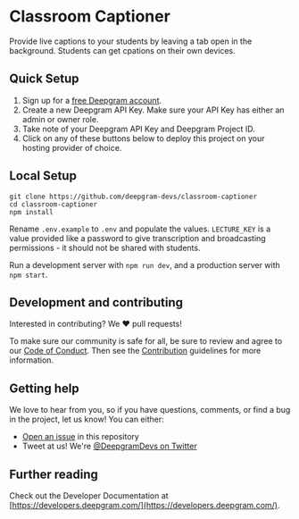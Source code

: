 # Classroom Captioner

Provide live captions to your students by leaving a tab open in the background. Students can get cpations on their own devices.

## Quick Setup

1. Sign up for a [free Deepgram account](https://console.deepgram.com/signup?utm_source=DEVREL&utm_medium=github&utm_content=classroom-captioner).
2. Create a new Deepgram API Key. Make sure your API Key has either an admin or owner role.
3. Take note of your Deepgram API Key and Deepgram Project ID.
4. Click on any of these buttons below to deploy this project on your hosting provider of choice.

<!-- Remix on Glitch -->
<!-- Deploy on Render -->

## Local Setup

```
git clone https://github.com/deepgram-devs/classroom-captioner
cd classroom-captioner
npm install
```

Rename `.env.example` to `.env` and populate the values. `LECTURE_KEY` is a value provided like a password to give transcription and broadcasting permissions - it should not be shared with students.

Run a development server with `npm run dev`, and a production server with `npm start`.

## Development and contributing

Interested in contributing? We ❤️ pull requests!

To make sure our community is safe for all, be sure to review and agree to our
[Code of Conduct](./.github/CODE_OF_CONDUCT.md). Then see the
[Contribution](./.github/CONTRIBUTING.md) guidelines for more information.

## Getting help

We love to hear from you, so if you have questions, comments, or find a bug in the
project, let us know! You can either:

- [Open an issue](https://github.com/deepgram-devs/classroom-captioner/issues/new) in this
repository
- Tweet at us! We're [@DeepgramDevs on Twitter](https://twitter.com/DeepgramDevs)

## Further reading

Check out the Developer Documentation at [https://developers.deepgram.com/](https://developers.deepgram.com/).
